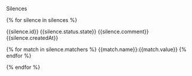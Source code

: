 Silences

{% for silence in silences %}

{{silence.id}} {{silence.status.state}}
{{silence.comment}} {{silence.createdAt}}

{% for match in silence.matchers %}
  {{match.name}}:{{match.value}}
{% endfor %}

{% endfor %}
